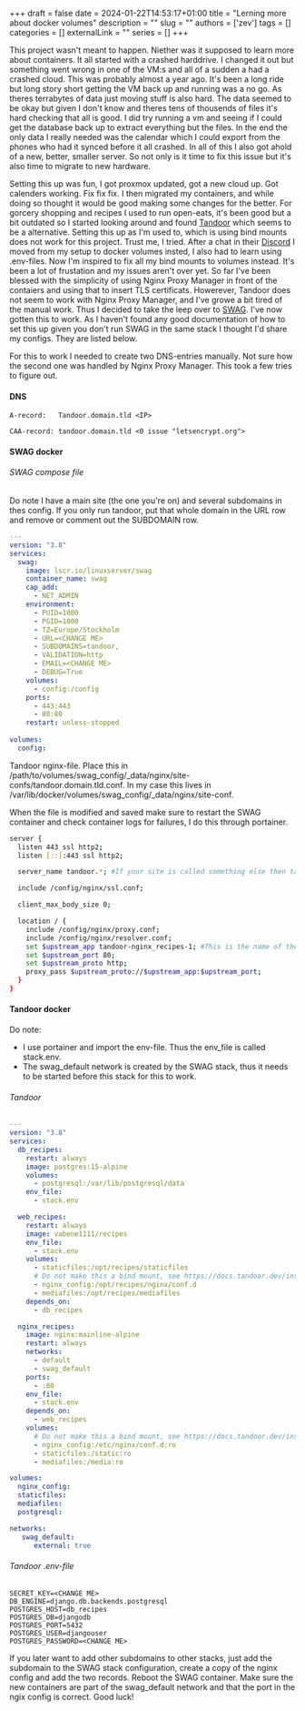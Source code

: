 +++
draft = false
date = 2024-01-22T14:53:17+01:00
title = "Lerning more about docker volumes"
description = ""
slug = ""
authors = ['zev']
tags = []
categories = []
externalLink = ""
series = []
+++

This project wasn't meant to happen. Niether was it supposed to learn more about containers. It all started with a crashed harddrive. I changed it out but something went wrong in one of the VM:s and all of a sudden a had a crashed cloud. This was probably almost a year ago. It's been a long ride but long story short getting the VM back up and running was a no go. As theres terrabytes of data just moving stuff is also hard. The data seemed to be okay but given I don't know and theres tens of thousends of files it's hard checking that all is good. I did try running a vm and seeing if I could get the database back up to extract everything but the files. In the end the only data I really needed was the calendar which I could export from the phones who had it synced before it all crashed. In all of this I also got ahold of a new, better, smaller server. So not only is it time to fix this issue but it's also time to migrate to new hardware.

Setting this up was fun, I got proxmox updated, got a new cloud up. Got calenders working. Fix fix fix. I then migrated my containers, and while doing so thought it would be good making some changes for the better. For gorcery shopping and recipes I used to run open-eats, it's been good but a bit outdated so I started looking around and found [Tandoor](https://github.com/TandoorRecipes/recipes) which seems to be a alternative. Setting this up as I'm used to, which is using bind mounts does not work for this project. Trust me, I tried. After a chat in their [Discord](https://discord.gg/RhzBrfWgtp) I moved from my setup to docker volumes insted, I also had to learn using .env-files. Now I'm inspired to fix all my bind mounts to volumes instead. It's been a lot of frustation and my issues aren't over yet. So far I've been blessed with the simplicity of using Nginx Proxy Manager in front of the contaiers and using that to insert TLS certificats. Howerever, Tandoor does not seem to work with Nginx Proxy Manager, and I've growe a bit tired of the manual work. Thus I decided to take the leep over to [SWAG](https://docs.linuxserver.io/general/swag/). I've now gotten this to work. As I haven't found any good documentation of how to set this up given you don't run SWAG in the same stack I thought I'd share my configs. They are listed below.

For this to work I needed to create two DNS-entries manually. Not sure how the second one was handled by Nginx Proxy Manager. This took a few tries to figure out.

#### DNS
`A-record:   Tandoor.domain.tld <IP>`

`CAA-record: tandoor.domain.tld <0 issue "letsencrypt.org">`

#### SWAG docker

###### SWAG compose file

Do note I have a main site (the one you're on) and several subdomains in thes config. If you only run tandoor, put that whole domain in the URL row and remove or comment out the SUBDOMAIN row.
```yaml
---
version: "3.8"
services:
  swag:
    image: lscr.io/linuxserver/swag
    container_name: swag
    cap_add:
      - NET_ADMIN
    environment:
      - PUID=1000
      - PGID=1000
      - TZ=Europe/Stockholm
      - URL=<CHANGE ME>
      - SUBDOMAINS=tandoor,
      - VALIDATION=http
      - EMAIL=<CHANGE ME>
      - DEBUG=True
    volumes:
      - config:/config
    ports:
      - 443:443
      - 80:80
    restart: unless-stopped
    
volumes:
  config:
```

Tandoor nginx-file. Place this in /path/to/volumes/swag_config/_data/nginx/site-confs/tandoor.domain.tld.conf. In my case this lives in /var/lib/docker/volumes/swag_config/_data/nginx/site-conf.

When the file is modified and saved make sure to restart the SWAG container and check container logs for failures, I do this through portainer.

```bash
server {
  listen 443 ssl http2;
  listen [::]:443 ssl http2;

  server_name tandoor.*; #If your site is called something else then tandoor change this

  include /config/nginx/ssl.conf;

  client_max_body_size 0;

  location / {
    include /config/nginx/proxy.conf;
    include /config/nginx/resolver.conf;
    set $upstream_app tandoor-nginx_recipes-1; #This is the name of the tandoor nginx container
    set $upstream_port 80;
    set $upstream_proto http;
    proxy_pass $upstream_proto://$upstream_app:$upstream_port;
  }
}

```

#### Tandoor docker

Do note:
- I use portainer and import the env-file. Thus the env_file is called stack.env.
- The swag_default network is created by the SWAG stack, thus it needs to be started before this stack for this to work.

###### Tandoor
```yaml
---
version: "3.8"
services:
  db_recipes:
    restart: always
    image: postgres:15-alpine
    volumes:
      - postgresql:/var/lib/postgresql/data
    env_file:
      - stack.env

  web_recipes:
    restart: always
    image: vabene1111/recipes
    env_file:
      - stack.env
    volumes:
      - staticfiles:/opt/recipes/staticfiles
      # Do not make this a bind mount, see https://docs.tandoor.dev/install/docker/#volumes-vs-bind-mounts
      - nginx_config:/opt/recipes/nginx/conf.d
      - mediafiles:/opt/recipes/mediafiles
    depends_on:
      - db_recipes

  nginx_recipes:
    image: nginx:mainline-alpine
    restart: always
    networks:
      - default
      - swag_default
    ports:
      - :80
    env_file:
      - stack.env
    depends_on:
      - web_recipes
    volumes:
      # Do not make this a bind mount, see https://docs.tandoor.dev/install/docker/#volumes-vs-bind-mounts
      - nginx_config:/etc/nginx/conf.d:ro
      - staticfiles:/static:ro
      - mediafiles:/media:ro

volumes:
  nginx_config:
  staticfiles:
  mediafiles:
  postgresql:

networks:
   swag_default:
      external: true
```

###### Tandoor .env-file
```env
SECRET_KEY=<CHANGE ME>
DB_ENGINE=django.db.backends.postgresql
POSTGRES_HOST=db_recipes
POSTGRES_DB=djangodb
POSTGRES_PORT=5432
POSTGRES_USER=djangouser
POSTGRES_PASSWORD=<CHANGE ME>
```

If you later want to add other subdomains to other stacks, just add the subdomain to the SWAG stack configuration, create a copy of the nginx config and add the two records. Reboot the SWAG container. Make sure the new containers are part of the swag_default network and that the port in the ngix config is correct. Good luck!